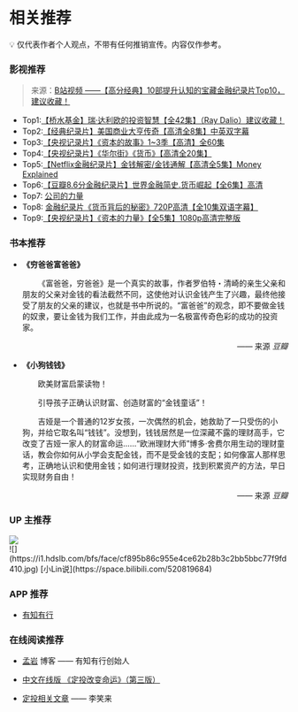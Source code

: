 # 相关推荐

💡 仅代表作者个人观点，不带有任何推销宣传。内容仅作参考。

### 影视推荐

> 来源：[B站视频 ——【高分经典】10部提升认知的宝藏金融纪录片Top10，建议收藏！](https://www.bilibili.com/video/BV1cW4y1r7qu)

+ Top1:[【桥水基金】瑞·达利欧的投资智慧【全42集】（Ray Dalio）建议收藏！](https://www.bilibili.com/video/BV1KT41137GV)
+ Top2:[【经典纪录片】美国商业大亨传奇【高清全8集】中英双字幕](https://www.bilibili.com/video/BV1o5411f75Z)
+ Top3:[【央视记录片】《资本的故事》1~3季【高清】全60集](https://www.bilibili.com/video/BV1Li4y197pG)
+ Top4:[【央视纪录片】《华尔街》《货币》【高清全20集】](https://www.bilibili.com/video/BV1Wb4y1H71b)
+ Top5:[【Netflix金融纪录片】金钱解密/金钱通解【高清全5集】Money Explained](https://www.bilibili.com/video/BV1P3411w7Ko)
+ Top6:[【豆瓣8.6分金融纪录片】世界金融简史.货币崛起【全6集】高清](https://www.bilibili.com/video/BV1kT4y1Y79M)
+ Top7: [公司的力量](https://www.bilibili.com/bangumi/play/ep392627)
+ Top8: [金融纪录片《货币背后的秘密》720P高清【全10集双语字幕】](https://www.bilibili.com/video/BV1er4y1e7SP)
+ Top9:[【央视纪录片】《资本的力量》【全5集】1080p高清完整版](https://www.bilibili.com/video/BV1R3411e7Et)

### 书本推荐

+ **《穷爸爸富爸爸》**

    &emsp;&emsp;《富爸爸，穷爸爸》是一个真实的故事，作者罗伯特・清崎的亲生父亲和朋友的父亲对金钱的看法截然不同，这使他对认识金钱产生了兴趣，最终他接受了朋友的父亲的建议，也就是书中所说的。“富爸爸”的观念，即不要做金钱的奴隶，要让金钱为我们工作，并由此成为一名极富传奇色彩的成功的投资家。

    <div align="right">—— 来源 <i>豆瓣</i></div>

+ **《小狗钱钱》**

    &emsp;&emsp;欧美财富启蒙读物！

    &emsp;&emsp;引导孩子正确认识财富、创造财富的“金钱童话”！

    &emsp;&emsp;吉娅是一个普通的12岁女孩，一次偶然的机会，她救助了一只受伤的小狗，并给它取名叫“钱钱”。没想到，钱钱居然是一位深藏不露的理财高手，它改变了吉娅一家人的财富命运……“欧洲理财大师”博多·舍费尔用生动的理财童话，教会你如何从小学会支配金钱，而不是受金钱的支配；如何像富人那样思考，正确地认识和使用金钱；如何进行理财投资，找到积累资产的方法，早日实现财务自由！

    <div align="right">—— 来源 <i>豆瓣</i></div>

### UP 主推荐

<div id="xx">
<img src="https://i1.hdslb.com/bfs/face/cf895b86c955e4ce62b28b3c2bb5bbc77f9fd410.jpg">
</div>
![](https://i1.hdslb.com/bfs/face/cf895b86c955e4ce62b28b3c2bb5bbc77f9fd410.jpg)
[小Lin说](https://space.bilibili.com/520819684)

### APP 推荐

+ [有知有行](https://baike.baidu.com/item/%E6%9C%89%E7%9F%A5%E6%9C%89%E8%A1%8C/58386077)

### 在线阅读推荐

+ [孟岩](https://sspai.com/u/7qhn3u51/updates) 博客 —— 有知有行创始人

+ [中文在线版 《定投改变命运》（第三版）](https://ri.firesbox.com/#/)

+ [定投相关文章](https://github.com/xiaolai/regular-investing-in-box) —— 李笑来
